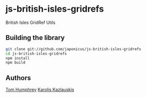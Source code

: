 # js-british-isles-gridrefs

British Isles GridRef Utils

## Building the library

```bash
git clone git://github.com/japonicus/js-british-isles-gridrefs
cd js-british-isles-gridrefs
npm install
npm build
```

## Authors

[Tom Humphrey](https://github.com/japonicus)
[Karolis Kazlauskis](https://github.com/kazlauskis)

